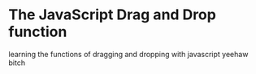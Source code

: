 # The JavaScript Drag and Drop function
learning the functions of dragging and dropping with javascript
yeehaw bitch
